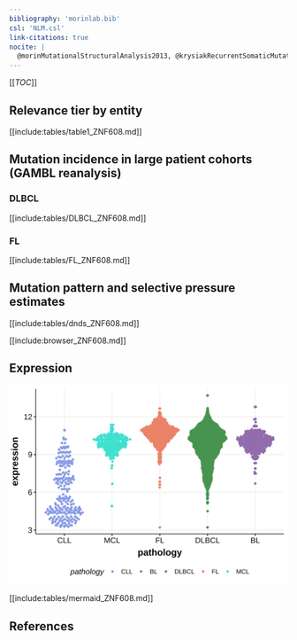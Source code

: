 ```yaml
---
bibliography: 'morinlab.bib'
csl: 'NLM.csl'
link-citations: true
nocite: |
  @morinMutationalStructuralAnalysis2013, @krysiakRecurrentSomaticMutations2017, @reddyGeneticFunctionalDrivers2017, 
---
```

[[_TOC_]]


## Relevance tier by entity

[[include:tables/table1_ZNF608.md]]

## Mutation incidence in large patient cohorts (GAMBL reanalysis)

### DLBCL
[[include:tables/DLBCL_ZNF608.md]]

### FL
[[include:tables/FL_ZNF608.md]]

## Mutation pattern and selective pressure estimates

[[include:tables/dnds_ZNF608.md]]

[[include:browser_ZNF608.md]]

## Expression
![](images/gene_expression/ZNF608_by_pathology.svg)
<!-- ORIGIN: zhangGeneticHeterogeneityDiffuse2013 -->
<!-- FL: krysiakRecurrentSomaticMutations2017b -->
<!-- DLBCL: zhangGeneticHeterogeneityDiffuse2013 -->

[[include:tables/mermaid_ZNF608.md]]

## References

